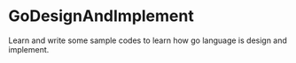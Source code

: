 # GoDesignAndImplement
Learn and write some sample codes to learn how go language is design and implement.
